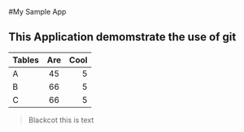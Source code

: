 #My Sample App
## This Application demomstrate the use of git 


| Tables        | Are           | Cool  |
| ------------- |:-------------:| -----:|
| A     | 45 | 5 |
| B   | 66     |   5 |
| C | 66    |    5 |


>Blackcot this is text